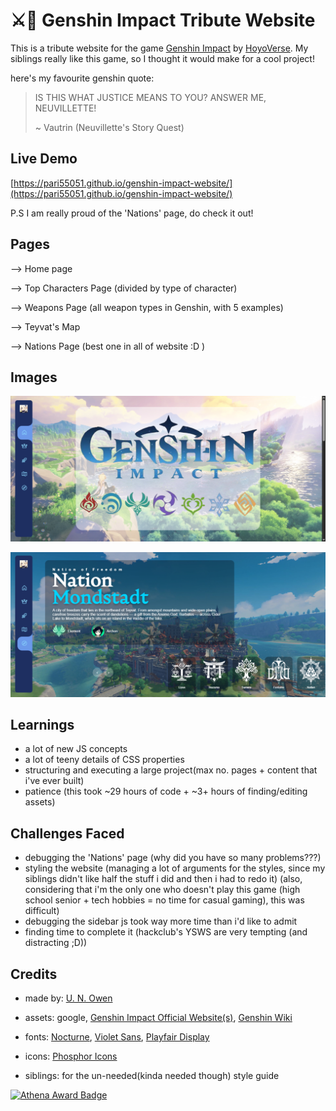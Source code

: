 #  ⚔️💫 Genshin Impact Tribute Website
This is a tribute website for the game [Genshin Impact](https://genshin.hoyoverse.com/en/home) by [HoyoVerse](https://www.hoyoverse.com/en-us/). My siblings really like this game, so I thought it would make for a cool project!


here's my favourite genshin quote:
> IS THIS WHAT JUSTICE MEANS TO YOU? ANSWER ME, NEUVILLETTE!
> 
> ~ Vautrin (Neuvillette's Story Quest)




## Live Demo
[https://pari55051.github.io/genshin-impact-website/](https://pari55051.github.io/genshin-impact-website/)

P.S   I am really proud of the 'Nations' page, do check it out!


## Pages
--> Home page

--> Top Characters Page (divided by type of character)

--> Weapons Page (all weapon types in Genshin, with 5 examples)

--> Teyvat's Map

--> Nations Page (best one in all of website :D )



## Images

![home page](./images/home.png)

![nations page](./images/nations.png)



## Learnings
- a lot of new JS concepts
- a lot of teeny details of CSS properties
- structuring and executing a large project(max no. pages + content that i've ever built)
- patience (this took ~29 hours of code + ~3+ hours of finding/editing assets)



## Challenges Faced
- debugging the 'Nations' page (why did you have so many problems???)
- styling the website (managing a lot of arguments for the styles, since my siblings didn't like half the stuff i did and then i had to redo it) (also, considering that i'm the only one who doesn't play this game (high school senior + tech hobbies = no time for casual gaming), this was difficult)
- debugging the sidebar js took way more time than i'd like to admit
- finding time to complete it (hackclub's YSWS are very tempting (and distracting ;D))



## Credits
- made by: [U. N. Owen](https://github.com/pari55051)

- assets: google, [Genshin Impact Official Website(s)](https://genshin.hoyoverse.com/en/home?utm_source=fab&utm_medium=home), [Genshin Wiki](https://genshin-impact.fandom.com/wiki/Genshin_Impact_Wiki)
- fonts: [Nocturne](https://github.com/warszawskie-kroje/nocturne/tree/maste), [Violet Sans](https://github.com/violetoffice/violet_sans), [Playfair Display](https://fonts.google.com/specimen/Playfair+Display)
- icons: [Phosphor Icons](https://phosphoricons.com/)
- siblings: for the un-needed(kinda needed though) style guide


[![Athena Award Badge](https://img.shields.io/endpoint?url=https%3A%2F%2Faward.athena.hackclub.com%2Fapi%2Fbadge)](https://award.athena.hackclub.com?utm_source=readme)
